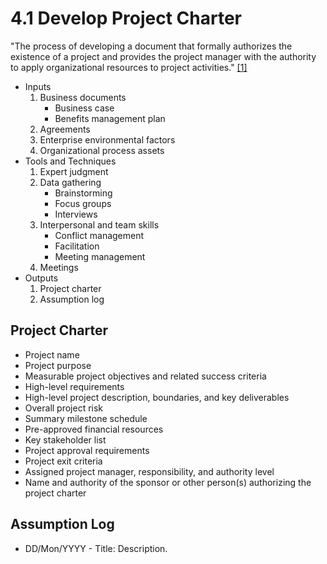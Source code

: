 # 4.1 Develop Project Charter

"The process of developing a document that formally authorizes the existence of
a project and provides the project manager with the authority to apply
organizational resources to project activities." [[1]](../home.md#references)

- Inputs
  1. Business documents
     - Business case
     - Benefits management plan
  2. Agreements
  3. Enterprise environmental factors
  4. Organizational process assets
- Tools and Techniques
  1. Expert judgment
  2. Data gathering
     - Brainstorming
     - Focus groups
     - Interviews
  3. Interpersonal and team skills
     - Conflict management
     - Facilitation
     - Meeting management
  4. Meetings
- Outputs
  1. Project charter
  2. Assumption log

## Project Charter

- Project name
- Project purpose
- Measurable project objectives and related success criteria
- High-level requirements
- High-level project description, boundaries, and key deliverables
- Overall project risk
- Summary milestone schedule
- Pre-approved financial resources
- Key stakeholder list
- Project approval requirements
- Project exit criteria
- Assigned project manager, responsibility, and authority level
- Name and authority of the sponsor or other person(s) authorizing the project
  charter

## Assumption Log

- DD/Mon/YYYY - Title: Description.
